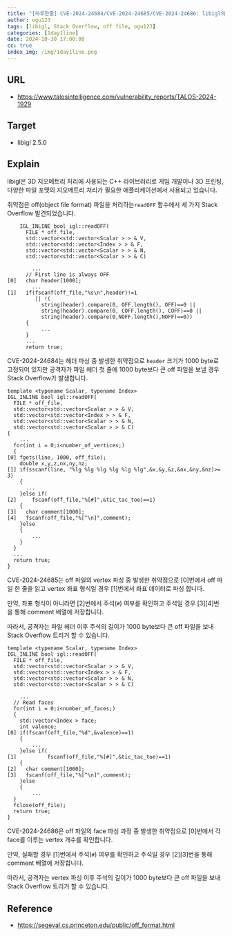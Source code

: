 ```yaml
---
title: "[하루한줄] CVE-2024-24684/CVE-2024-24685/CVE-2024-24686: libigl의 off 파일 파싱 중 발생한 세 가지 Stack Overflow 취약점"
author: ogu123
tags: [libigl, Stack Overflow, off file, ogu123]
categories: [1day1line]
date: 2024-10-30 17:00:00
cc: true
index_img: /img/1day1line.png
---
```


## URL

- https://www.talosintelligence.com/vulnerability_reports/TALOS-2024-1929


## Target

- libigl 2.5.0



## Explain


libigl은 3D 지오메트리 처리에 사용되는 C++ 라이브러리로 게임 개발이나 3D 프린팅, 다양한 파일 포맷의 지오메트리 처리가 필요한 애플리케이션에서 사용되고 있습니다.

취약점은 off(object file format) 파일을 처리하는`readOFF` 함수에서 세 가지 Stack Overflow 발견되었습니다.


```
    IGL_INLINE bool igl::readOFF(
      FILE * off_file,
      std::vector<std::vector<Scalar > > & V,
      std::vector<std::vector<Index > > & F,
      std::vector<std::vector<Scalar > > & N,
      std::vector<std::vector<Scalar > > & C)
    
        ...
      // First line is always OFF
[0]   char header[1000];
        ...
[1]   if(fscanf(off_file,"%s\n",header)!=1
         || !(
           string(header).compare(0, OFF.length(), OFF)==0 ||
           string(header).compare(0, COFF.length(), COFF)==0 ||
           string(header).compare(0,NOFF.length(),NOFF)==0))
      {
           ...
      }
      ...
      return true;

```

CVE-2024-24684는 헤더 파싱 중 발생한 취약점으로 `header` 크기가 1000 byte로 고정되어 있지만 공격자가 파일 헤더 첫 줄에 1000 byte보다 큰 off 파일을 보낼 경우 Stack Overflow가 발생합니다.


```
template <typename Scalar, typename Index>
IGL_INLINE bool igl::readOFF(
  FILE * off_file,
  std::vector<std::vector<Scalar > > & V,
  std::vector<std::vector<Index > > & F,
  std::vector<std::vector<Scalar > > & N,
  std::vector<std::vector<Scalar > > & C)
{
    ...
  for(int i = 0;i<number_of_vertices;)
  {
[0] fgets(line, 1000, off_file);
    double x,y,z,nx,ny,nz;
[1] if(sscanf(line, "%lg %lg %lg %lg %lg %lg",&x,&y,&z,&nx,&ny,&nz)>= 3)
    {
      ...
    }else if(
[2]     fscanf(off_file,"%[#]",&tic_tac_toe)==1)
    {
[3]   char comment[1000];
[4]   fscanf(off_file,"%[^\n]",comment);
    }else
    {
        ...
    }
  }
  ...
  return true;
}

```

CVE-2024-24685는 off 파일의 vertex 파싱 중 발생한 취약점으로 [0]번에서 off 파일 한 줄을 읽고 vertex 좌표 형식일 경우 [1]번에서 좌표 데이터로 파싱 합니다.

만약, 좌표 형식이 아니라면 [2]번에서 주석(`#`) 여부를 확인하고 주석일 경우 [3][4]번을 통해 comment 배열에 저장합니다.

따라서, 공격자는 파일 헤더 이후 주석의 길이가 1000 byte보다 큰 off 파일을 보내 Stack Overflow 트리거 할 수 있습니다.


```
template <typename Scalar, typename Index>
IGL_INLINE bool igl::readOFF(
  FILE * off_file,
  std::vector<std::vector<Scalar > > & V,
  std::vector<std::vector<Index > > & F,
  std::vector<std::vector<Scalar > > & N,
  std::vector<std::vector<Scalar > > & C)

    ...
  // Read faces
  for(int i = 0;i<number_of_faces;)
  {
    std::vector<Index > face;
    int valence;
[0] if(fscanf(off_file,"%d",&valence)==1)
    {
        ...
    }else if(
[1]          fscanf(off_file,"%[#]",&tic_tac_toe)==1)
    {
[2]   char comment[1000];
[3]   fscanf(off_file,"%[^\n]",comment);
    }else
    {
        ...
  }
  fclose(off_file);
  return true;
}

```

CVE-2024-24686은 off 파일의 face 파싱 과정 중 발생한 취약점으로 [0]번에서 각 face를 이루는 vertex 개수를 확인합니다. 


만약, 실패할 경우 [1]번에서 주석(`#`) 여부를 확인하고 주석일 경우 [2][3]번을 통해 comment 배열에 저장합니다.

따라서, 공격자는 vertex 파싱 이후 주석의 길이가 1000 byte보다 큰 off 파일을 보내 Stack Overflow 트리거 할 수 있습니다.


## Reference

- https://segeval.cs.princeton.edu/public/off_format.html